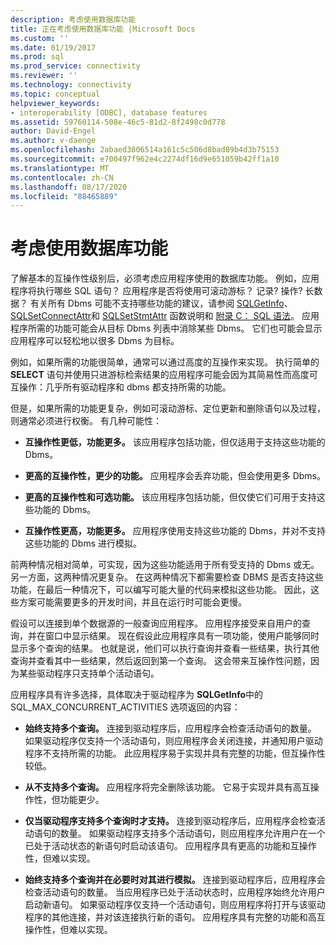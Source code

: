 ```yaml
---
description: 考虑使用数据库功能
title: 正在考虑使用数据库功能 |Microsoft Docs
ms.custom: ''
ms.date: 01/19/2017
ms.prod: sql
ms.prod_service: connectivity
ms.reviewer: ''
ms.technology: connectivity
ms.topic: conceptual
helpviewer_keywords:
- interoperability [ODBC], database features
ms.assetid: 59760114-508e-46c5-81d2-8f2498c0d778
author: David-Engel
ms.author: v-daenge
ms.openlocfilehash: 2abaed3806514a161c5c506d8bad89b4d3b75153
ms.sourcegitcommit: e700497f962e4c2274df16d9e651059b42ff1a10
ms.translationtype: MT
ms.contentlocale: zh-CN
ms.lasthandoff: 08/17/2020
ms.locfileid: "88465889"
---
```

# <a name="considering-database-features-to-use"></a>考虑使用数据库功能
了解基本的互操作性级别后，必须考虑应用程序使用的数据库功能。 例如，应用程序将执行哪些 SQL 语句？ 应用程序是否将使用可滚动游标？ 记录? 操作? 长数据？ 有关所有 Dbms 可能不支持哪些功能的建议，请参阅 [SQLGetInfo](../../../odbc/reference/syntax/sqlgetinfo-function.md)、 [SQLSetConnectAttr](../../../odbc/reference/syntax/sqlsetconnectattr-function.md)和 [SQLSetStmtAttr](../../../odbc/reference/syntax/sqlsetstmtattr-function.md) 函数说明和 [附录 C： SQL 语法](../../../odbc/reference/appendixes/appendix-c-sql-grammar.md)。 应用程序所需的功能可能会从目标 Dbms 列表中消除某些 Dbms。 它们也可能会显示应用程序可以轻松地以很多 Dbms 为目标。  
  
 例如，如果所需的功能很简单，通常可以通过高度的互操作来实现。 执行简单的 **SELECT** 语句并使用只进游标检索结果的应用程序可能会因为其简易性而高度可互操作：几乎所有驱动程序和 dbms 都支持所需的功能。  
  
 但是，如果所需的功能更复杂，例如可滚动游标、定位更新和删除语句以及过程，则通常必须进行权衡。 有几种可能性：  
  
-   **互操作性更低，功能更多。** 该应用程序包括功能，但仅适用于支持这些功能的 Dbms。  
  
-   **更高的互操作性，更少的功能。** 应用程序会丢弃功能，但会使用更多 Dbms。  
  
-   **更高的互操作性和可选功能。** 该应用程序包括功能，但仅使它们可用于支持这些功能的 Dbms。  
  
-   **互操作性更高，功能更多。** 应用程序使用支持这些功能的 Dbms，并对不支持这些功能的 Dbms 进行模拟。  
  
 前两种情况相对简单，可实现，因为这些功能适用于所有受支持的 Dbms 或无。 另一方面，这两种情况更复杂。 在这两种情况下都需要检查 DBMS 是否支持这些功能，在最后一种情况下，可以编写可能大量的代码来模拟这些功能。 因此，这些方案可能需要更多的开发时间，并且在运行时可能会更慢。  
  
 假设可以连接到单个数据源的一般查询应用程序。 应用程序接受来自用户的查询，并在窗口中显示结果。 现在假设此应用程序具有一项功能，使用户能够同时显示多个查询的结果。 也就是说，他们可以执行查询并查看一些结果，执行其他查询并查看其中一些结果，然后返回到第一个查询。 这会带来互操作性问题，因为某些驱动程序只支持单个活动语句。  
  
 应用程序具有许多选择，具体取决于驱动程序为 **SQLGetInfo**中的 SQL_MAX_CONCURRENT_ACTIVITIES 选项返回的内容：  
  
-   **始终支持多个查询。** 连接到驱动程序后，应用程序会检查活动语句的数量。 如果驱动程序仅支持一个活动语句，则应用程序会关闭连接，并通知用户驱动程序不支持所需的功能。 此应用程序易于实现并具有完整的功能，但互操作性较低。  
  
-   **从不支持多个查询。** 应用程序将完全删除该功能。 它易于实现并具有高互操作性，但功能更少。  
  
-   **仅当驱动程序支持多个查询时才支持。** 连接到驱动程序后，应用程序会检查活动语句的数量。 如果驱动程序支持多个活动语句，则应用程序允许用户在一个已处于活动状态的新语句时启动该语句。 应用程序具有更高的功能和互操作性，但难以实现。  
  
-   **始终支持多个查询并在必要时对其进行模拟。** 连接到驱动程序后，应用程序会检查活动语句的数量。 当应用程序已处于活动状态时，应用程序始终允许用户启动新语句。 如果驱动程序仅支持一个活动语句，则应用程序将打开与该驱动程序的其他连接，并对该连接执行新的语句。 应用程序具有完整的功能和高互操作性，但难以实现。
